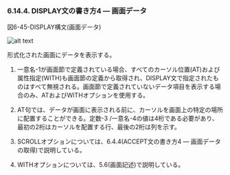 ### 6.14.4. DISPLAY文の書き方4 ― 画面データ

図6-45-DISPLAY構文(画面データ)

![alt text](Image/6-45-Display.png)

形式化された画面にデータを表示する。

1. 一意名-1が画面節で定義されている場合、すべてのカーソル位置(AT)および属性指定(WITH)も画面節の定義から取得され、DISPLAY文で指定されたものはすべて無視される。画面節で定義されていないデータ項目を表示する場合のみ、ATおよびWITHオプションを使用する。

2. AT句では、データが画面に表示される前に、カーソルを画面上の特定の場所に配置することができる。定数-3 /一意名-4の値は4桁である必要があり、最初の2桁はカーソルを配置する行、最後の2桁は列を示す。

3. SCROLLオプションについては、6.4.4(ACCEPT文の書き方4 ― 画面データの取得)で説明している。

4. WITHオプションについては、5.6(画面記述)で説明している。

